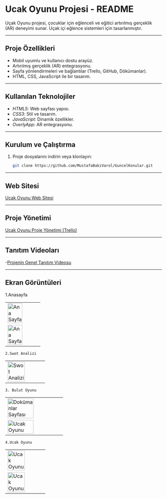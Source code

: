 # Ucak Oyunu Projesi - README

Uçak Oyunu projesi, çocuklar için eğlenceli ve eğitici artırılmış gerçeklik (AR) deneyimi sunar. Uçak içi eğlence sistemleri için tasarlanmıştır.

---

## Proje Özellikleri
- Mobil uyumlu ve kullanıcı dostu arayüz.
- Artırılmış gerçeklik (AR) entegrasyonu.
- Sayfa yönlendirmeleri ve bağlantılar (Trello, GitHub, Dökümanlar).
- HTML, CSS, JavaScript ile bir tasarım.

---

## Kullanılan Teknolojiler
- *HTML5*: Web sayfası yapısı.
- *CSS3*: Stil ve tasarım.
- *JavaScript*: Dinamik özellikler.
- *OverlyApp*: AR entegrasyonu.


---

## Kurulum ve Çalıştırma
1. Proje dosyalarını indirin veya klonlayın:
   ```bash
   git clone https://github.com/MustafaBakiVarol/GuncelKonular.git

--- 

## Web Sitesi
[Ucak Oyunu Web Sitesi](https://mustafabakivarol.github.io/GuncelKonular/)

--- 

## Proje Yönetimi
[Ucak Oyunu Proje Yönetimi (Trello)](https://trello.com/b/6XYUOR3e/yazilim-muhendisligi-guncel-konular)

--- 
## Tanıtım Videoları
-[Projenin Genel Tanıtım Videosu](https://youtu.be/yJjRV82M-Kg)

--- 

## Ekran Görüntüleri
   1.Anasayfa 
  <table>
     <tr>
       <td><img src="Photosar-page1.png" alt="Ana Sayfa" width="70%"></td>
    </tr>
        <tr>
       <td><img src="Photosar-page2.png" alt="Ana Sayfa" width="70%"></td>
     </tr>
  </table>

    2.Swot Analizi
  <table>
     <tr>
       <td><img src="SwotAnalizi.png" alt="Swot Analizi" width="70%"></td>
     </tr>
   </table>

    3. Bulut Oyunu
  <table>
     <tr>
       <td><img src="oyun2.png" alt="Dokümanlar Sayfası" width="70%"></td>
     </tr>
     <tr>
       <td><img src="bulut1.png" alt="Ucak Oyunu" width="70%"></td>
     </tr>
  </table>

    4.Ucak Oyunu
  <table>
    <tr>
       <td><img src="oyun1.png" alt="Ucak Oyunu" width="70%"></td>
     </tr>
    <tr>
       <td><img src="ucak1.png" alt="Ucak Oyunu" width="70%"></td>
     </tr>
   </table>